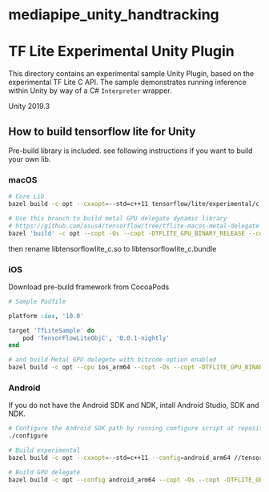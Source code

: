 # mediapipe_unity_handtracking
# TF Lite Experimental Unity Plugin

This directory contains an experimental sample Unity Plugin, based on
the experimental TF Lite C API. The sample demonstrates running inference within
Unity by way of a C# `Interpreter` wrapper.

Unity 2019.3

## How to build tensorflow lite for Unity

Pre-build library is included. see following instructions if you want to build your own lib.

### macOS

```sh
# Core Lib
bazel build -c opt --cxxopt=--std=c++11 tensorflow/lite/experimental/c:libtensorflowlite_c.so

# Use this branch to build metal GPU delegate dynamic library
# https://github.com/asus4/tensorflow/tree/tflite-macos-metal-delegate
bazel 'build' -c opt --copt -Os --copt -DTFLITE_GPU_BINARY_RELEASE --copt -fvisibility=hidden --linkopt -s --strip always --cxxopt=-std=c++14 --apple_platform_type=macos '//tensorflow/lite/delegates/gpu:tensorflow_lite_gpu_dylib'
```

then rename libtensorflowlite_c.so to libtensorflowlite_c.bundle

### iOS

Download pre-build framework from CocoaPods

```ruby
# Sample Podfile

platform :ios, '10.0'

target 'TfLiteSample' do
    pod 'TensorFlowLiteObjC', '0.0.1-nightly'
end
```

```sh
# and build Metal GPU delegete with bitcode option enabled
bazel build -c opt --cpu ios_arm64 --copt -Os --copt -DTFLITE_GPU_BINARY_RELEASE --copt -fvisibility=hidden --copt=-fembed-bitcode --linkopt -s --strip always --cxxopt=-std=c++14 //tensorflow/lite/delegates/gpu:tensorflow_lite_gpu_framework --apple_platform_type=ios
```

### Android

If you do not have the Android SDK and NDK, intall Android Studio, SDK and NDK.

```sh
# Configure the Android SDK path by running configure script at repository root
./configure

# Build experimental
bazel build -c opt --cxxopt=--std=c++11 --config=android_arm64 //tensorflow/lite/experimental/c:libtensorflowlite_c.so

# Build GPU delegate
bazel build -c opt --config android_arm64 --copt -Os --copt -DTFLITE_GPU_BINARY_RELEASE --copt -fvisibility=hidden --linkopt -s --strip always //tensorflow/lite/delegates/gpu:libtensorflowlite_gpu_delegate.so
```
